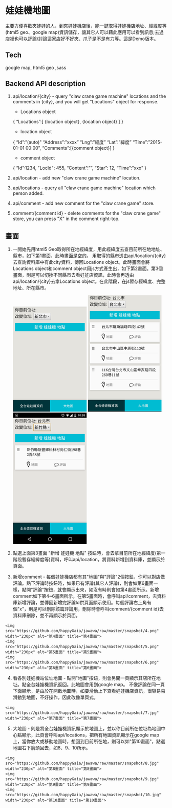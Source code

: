 # 娃娃機地圖
  主要方便喜歡夾娃娃的人，到夾娃娃機店後，能一鍵取得娃娃機店地址、經緯度等(html5 geo、google map)資訊儲存，讓其它人可以藉此應用可以看到訊息;去過店裡也可以評論/討論這家店好不好夾、爪子是不是有力等。這是Demo版本。

## Tech
  google map, html5 geo ,sass
  
## Backend API description
  1. api/location/{city} - 
     query "claw crane game machine" locations and the comments in {city}, and you will get "Locations" object for response.

      - Locations object

      {
        “Locations”:[
      	  {location object}, {location object}
        ]
      }

      - location object
      
      {
        “Id”:”(auto)"
        “Address”:”xxxx”
        “Lng”:”經度”
        “Lat”:”緯度”
        “Time”:”2015-01-01 00:00”,
        “Comments”:[{comment object}]
      }
      
      - comment object
      
      {
        “Id”:1234,
        "LocId": 455,
        “Content”:””,
        “Star”: 12,
        “Time”:”xxx”
      }

  2. api/location - 
     add new "claw crane game machine" location.

  3. api/locations - 
     query all "claw crane game machine" location which person added.

  4. api/comment - 
     add new comment for the "claw crane game" store.

  5. comment/{comment id} - 
     delete comments for the "claw crane game" store, you can press "X" in the comment right-top.

## 畫面
  1. 一開始先用html5 Geo取得所在地經緯度，用此經緯度去查目前所在地地址、縣市，如下第1畫面，此時畫面是空的。
     用取得的縣市透由api/location/{city}去查詢資料庫中有此city資料，傳回Locations object。此時畫面會將Locations object和comment object用js方式產生出，如下第2畫面。第3個畫面，則是可以切換不同縣市去看娃娃店資訊，此時會再透由api/location/{city}去拿Locations object。在此階段，在js暫存經緯度、完整地址、所在縣市。

     <img src="https://github.com/happyGaia/jawawa/raw/master/snapshot/1.jpg" width="230px" alt="第1畫面" title="第1畫面">
     <img src="https://github.com/happyGaia/jawawa/raw/master/snapshot/2_1.png" width="230px" alt="第2畫面" title="第2畫面">
     <img src="https://github.com/happyGaia/jawawa/raw/master/snapshot/3.png" width="230px" alt="第3畫面" title="第3畫面">
     
     
  2. 點選上面第3畫面 "新增 娃娃機 地點" 按鈕時，會去拿目前所在地經緯度(第一階段暫存經緯度等)資料，呼叫api/location，將資料新增到資料庫，並顯示於頁面。
  

  3. 新增comment - 每個娃娃機店都有其"地圖"與"評論"2個按鈕，你可以對店做評論。點下評論時按鈕時，如果已有評論(其它人評論)，則會如第6畫面一樣，點開"評論"按鈕，就會顯示出來，如沒有時則會如第4畫面所示。新增comment如下第4~6畫面所示，在第5畫面時，會呼叫api/comment，去資料庫新增評論，並傳回新增完評論Id供頁面顯示使用。每個評論右上角有個"x"，則是可以刪除該篇評論用，刪除時會呼叫comment/{comment id}去資料庫刪除，並不再顯示於頁面。
  
    <img src="https://github.com/happyGaia/jawawa/raw/master/snapshot/4.png" width="230px" alt="第4畫面" title="第4畫面">
    <img src="https://github.com/happyGaia/jawawa/raw/master/snapshot/5.png" width="230px" alt="第5畫面" title="第5畫面">
    <img src="https://github.com/happyGaia/jawawa/raw/master/snapshot/6.png" width="230px" alt="第6畫面" title="第6畫面">


  4. 看各別娃娃機站位址地圖 - 點開"地圖"按鈕，則會另開一頁顯示其店所在地址。點全台娃娃機資訊返回。此地圖會用到google map。
     不像評論在同一頁下面顯示，是由於在開啟地圖時，如要滑動上下查看娃娃機店資訊，很容易易滑動到地圖，不好操作，因此改像單頁式。
  
    <img src="https://github.com/happyGaia/jawawa/raw/master/snapshot/7.jpg" width="230px" alt="第7畫面" title="第7畫面">
  

  5. 大地圖 - 則是將全台娃娃機資訊顯示於地圖上，並以你目前所在位址為地圖中心點顯示，此頁會呼叫api/locations，把所有地圖資訊顯示在google map上，當你放大或移動地圖時，想回到目前所在地，則可以如"第10畫面"，點選地圖右下箭頭回去，如8、9、10所示。
  
    <img src="https://github.com/happyGaia/jawawa/raw/master/snapshot/8.jpg" width="230px" alt="第8畫面" title="第8畫面">
    <img src="https://github.com/happyGaia/jawawa/raw/master/snapshot/9.jpg" width="230px" alt="第9畫面" title="第9畫面">
    <img src="https://github.com/happyGaia/jawawa/raw/master/snapshot/10.jpg" width="230px" alt="第10畫面" title="第10畫面">
